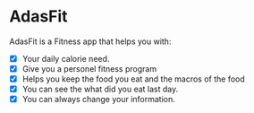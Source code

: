 # AdasFit

AdasFit is a Fitness app that helps you with:
- [x] Your daily calorie need.
- [x] Give you a personel fitness program
- [x] Helps you keep the food you eat and the macros of the food
- [x] You can see the what did you eat last day.
- [x] You can always change your information.
